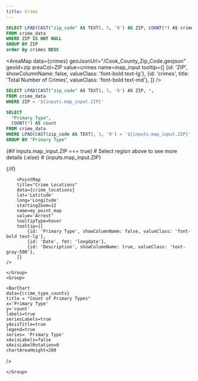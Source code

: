 ```yaml
---
title: Crime
---
```

 
 


```sql crimes
SELECT LPAD(CAST("zip_code" AS TEXT), 5, '0') AS ZIP, COUNT(*) AS crimes
FROM crime_data
WHERE ZIP IS NOT NULL
GROUP BY ZIP
order by crimes DESC
```

<AreaMap
   data={crimes}
   geoJsonUrl="/Cook_County_Zip_Code.geojson"
   geoId=zip
   areaCol=ZIP
   value=crimes
   name=map_input
   tooltip={[
            {id: 'ZIP', showColumnName: false, valueClass: 'font-bold text-lg'},
            {id: 'crimes', title: 'Total Number of Crimes', valueClass: 'font-bold text-md'},
            ]}        />

```sql crime_locations
SELECT LPAD(CAST("zip_code" AS TEXT), 5, '0') AS ZIP, *,
FROM crime_data
WHERE ZIP = '${inputs.map_input.ZIP}'
```
```sql crime_type_counts
SELECT 
  "Primary Type",
  COUNT(*) AS count
FROM crime_data
WHERE LPAD(CAST(zip_code AS TEXT), 5, '0') = '${inputs.map_input.ZIP}'
GROUP BY "Primary Type"
```

{#if inputs.map_input.ZIP === true}
    # Select region above to see more details
{:else}
    # {inputs.map_input.ZIP}

{/if}

<Grid cols=2>
    <Group>


        <PointMap
        title="Crime Locations"
        data={crime_locations}
        lat='Latitude'
        long='Longitude'
        startingZoom=12
        name=my_point_map
        value='Arrest'        
        tooltipType=hover
        tooltip={[
            {id: 'Primary Type', showColumnName: false, valueClass: 'font-bold text-lg'},
            {id: 'Date', fmt: 'longdate'},
            {id: 'Description', showColumnName: true, valueClass: 'text-gray-500'},
        ]}
    />

    </Group>
    <Group>

    <BarChart
    data={crime_type_counts}
    title = "Count of Primary Types"
    x='Primary Type'
    y='count'
    labels=true
    seriesLabels=true
    yAxisTitle=true
    legend=true
    series= 'Primary Type'
    xAxisLabels=false
    xAxisLabelRotation=0
    chartAreaHeight=260
/>

    </Group>
</Grid>